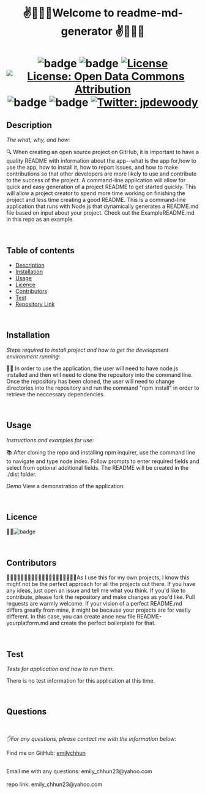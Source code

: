 

<h1 align="center">✌️🤟🙏👋Welcome to readme-md-generator  ✌️🤟🙏👋</h1>

<h1 align="center">

![badge](https://img.shields.io/npm/v/npm.svg?logo=javascript)
![badge](https://img.shields.io/npm/v/npm.svg?logo=npm)
[![License](https://img.shields.io/badge/License-Boost%201.0-lightblue.svg)](https://www.boost.org/LICENSE_1_0.txt)
[![License: Open Data Commons Attribution](https://img.shields.io/badge/License-ODC_BY-brightgreen.svg)](https://opendatacommons.org/licenses/by/)
![badge](https://img.shields.io/static/v1?logo=react&message=React&color=Blue)
![badge](https://img.shields.io/npm/v/npm.svg?logo=javascript)
 <a href="https://twitter.com/jpdewoody">
  <img alt="Twitter: jpdewoody" src="https://img.shields.io/twitter/follow/jpdewoody.svg?style=social" target="_blank" />
 </a>
</h1>


## Description 
  *The what, why, and how:* 
  
  🔍 When creating an open source project on GitHub, it is important to have a quality README with information about the app--what is the app for,how to use the app, how to install it, how to report issues, and how to make contributions so that other developers are more likely to use and contribute to the success of the project. A command-line application will allow for quick and easy generation of a project README to get started quickly. This will allow a project creator to spend more time working on finishing the project and less time creating a good README.  This is a command-line application that runs with Node.js that dynamically generates a README.md file based on input about your project. Check out the ExampleREADME.md in this repo as an example.

  <br />
 
  ## Table of contents
  - [Description](#Description)
  - [Installation](#Installation)
  - [Usage](#Usage)
  - [Licence](#Licence)
  - [Contributors](#Contributors)
  - [Test](#Test)
  - [Repository Link](#Repository)

  <br />

 ## Installation
  *Steps required to install project and how to get the development environment running:*
  
💽💽 In order to use the application, the user will need to have node.js installed and then will need to clone the repository into the command line. Once the repository has been cloned, the user will need to change directories into the repository and run the command "npm install" in order to retrieve the neccessary dependencies.

<br />
  
  
  ## Usage
  *Instructions and examples for use:*
  
  📚 After cloning the repo and installing npm inquirer, use the command line to navigate and type node index. Follow prompts to enter required fields and select from optional additional fields. The README will be created in the ./dist folder.
  
  *Demo*
  View a demonstration of the application:

  <br />
  
  
  ## Licence
  📝📑![badge](https://img.shields.io/badge/license-Academic-brightgreen)

  <br />
  
 
  ## Contributors
  💆🏽💆🏻‍♂️👳🏽👳🏽👳🏻‍♀️👨🏾‍🦽👨🏿‍🤝‍👨🏾As I use this for my own projects, I know this might not be the perfect approach for all the projects out there. If you have any ideas, just open an issue and tell me what you think. If you'd like to contribute, please fork the repository and make changes as you'd like. Pull requests are warmly welcome. If your vision of a perfect README.md differs greatly from mine, it might be because your projects are for vastly different. In this case, you can create anoe new file README-yourplatform.md and create the perfect boilerplate for that.

  <br />
 
 
  ## Test
   *Tests for application and how to run them:*
 
   There is no test information for this application at this time.

  <br />

 
  ## Questions
  <br />

   *✋For any questions, please contact me with the information below:*
  <br />

 Find me on GitHub: [emilychhun](https://github.com/emilychhun)

 <br />
  Email me with any questions: emily_chhun23@yahoo.com
  <br /><br />
  repo link: emily_chhun23@yahoo.com
  
  <br />



  